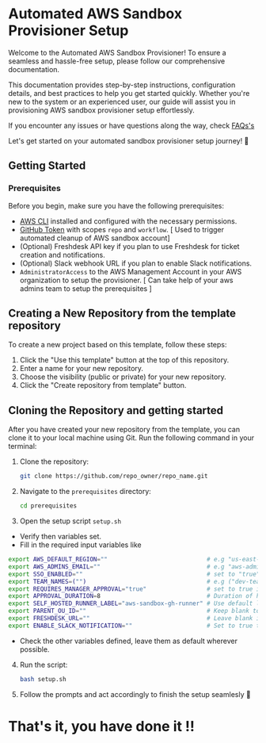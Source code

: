 # Automated AWS Sandbox Provisioner Setup

Welcome to the Automated AWS Sandbox Provisioner! To ensure a seamless and hassle-free setup, please follow our comprehensive documentation.

This documentation provides step-by-step instructions, configuration details, and best practices to help you get started quickly. Whether you're new to the system or an experienced user, our guide will assist you in provisioning AWS sandbox provisioner setup  effortlessly.

If you encounter any issues or have questions along the way, check [FAQs's](FAQ.md)


Let's get started on your automated sandbox provisioner setup journey! 🚀

## Getting Started

### Prerequisites

Before you begin, make sure you have the following prerequisites:

- [AWS CLI](https://aws.amazon.com/cli/) installed and configured with the necessary permissions.
- [GitHub Token](https://docs.github.com/en/authentication/keeping-your-account-and-data-secure/creating-a-personal-access-token) with scopes `repo` and `workflow`. [ Used to trigger automated cleanup of AWS sandbox account]
- (Optional) Freshdesk API key if you plan to use Freshdesk for ticket creation and notifications.
- (Optional) Slack webhook URL if you plan to enable Slack notifications.
- `AdministratorAccess` to the AWS Management Account in your AWS organization to setup the provisioner. [ Can take help of your aws admins team to setup the prerequisites ]

## Creating a New Repository from the template repository

To create a new project based on this template, follow these steps:

1. Click the "Use this template" button at the top of this repository.
2. Enter a name for your new repository.
3. Choose the visibility (public or private) for your new repository.
4. Click the "Create repository from template" button.

## Cloning the Repository and getting started
After you have created your new repository from the template, you can clone it to your local machine using Git. Run the following command in your terminal:

1. Clone the repository:
   ```bash
   git clone https://github.com/repo_owner/repo_name.git
   ```

2. Navigate to the `prerequisites` directory:
   ```bash
   cd prerequisites
   ```
3. Open the setup script `setup.sh`
- Verify then variables set.
- Fill in the required input variables like
```bash
export AWS_DEFAULT_REGION=""                            # e.g "us-east-1" Identity Center default region used by management account
export AWS_ADMINS_EMAIL=""                              # e.g "aws-admins@yourdomain.com" AWS admins DL required during sandbox account setup
export SSO_ENABLED=""                                   # set to "true" if your organization has SSO enabled and uses AWS IAM Identity center or set to false
export TEAM_NAMES=("")                                  # e.g ("dev-team" "qa-team" "devops-team") [ Please use the same syntax as example ]
export REQUIRES_MANAGER_APPROVAL="true"                 # set to true if approval is required for sandbox account of duration more than APPROVAL_DURATION hours duration
export APPROVAL_DURATION=8                              # Duration of hours of sandbox account request post which workflow requires manager's approval automatically.
export SELF_HOSTED_RUNNER_LABEL="aws-sandbox-gh-runner" # Use default label "aws-sandbox-gh-runner" to create and register a runner for the sandbox provisioner workflow. or else use already created runner by changing the label value.
export PARENT_OU_ID=""                                  # Keep blank to create the OUs under root in the organization by default.
export FRESHDESK_URL=""                                 # Leave blank if not applicable. In this case freshdesk APIs are used for ticket creation and updates. Provide freshdesk api url like 'https://your_freshdesk_domain.freshdesk.com'
export ENABLE_SLACK_NOTIFICATION=""                     # Set to true to enable slack notification in the workflows. Defaults to false
```
- Check the other variables defined, leave them as default wherever possible.
4. Run the script:
   ```bash
   bash setup.sh
   ```
5. Follow the prompts and act accordingly to finish the setup seamlesly 🚀

##
# That's it, you have done it !!
